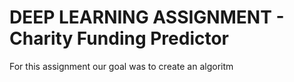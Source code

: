 # DEEP LEARNING ASSIGNMENT - Charity Funding Predictor

For this assignment our goal was to create an algoritm
